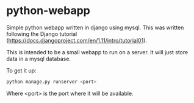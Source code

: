 # python-webapp
Simple python webapp written in django using mysql. This was written following the Django tutorial (https://docs.djangoproject.com/en/1.11/intro/tutorial01).

This is intended to be a small webapp to run on a server.
It will just store data in a mysql database.

To get it up:
```bash
python manage.py runserver <port>
```
Where \<port\> is the port where it will be available.
